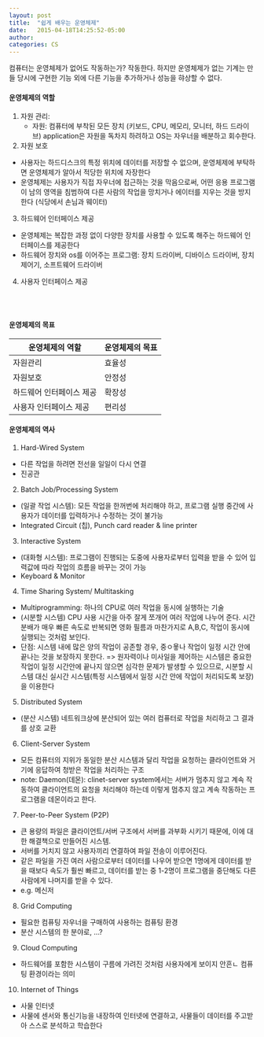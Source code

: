 ```yaml
---
layout: post
title:  "쉽게 배우는 운영체제"
date:   2015-04-18T14:25:52-05:00
author:
categories: CS
---
```



컴퓨터는 운영체제가 없어도 작동하는가?
작동한다. 하지만 운영체제가 없는 기계는 만들 당시에 구현한 기능 외에 다른 기능을 추가하거나 성능을 햐상할 수 없다.

#### 운영체제의 역할
1. 자원 관리:<br>
    - 자원: 컴퓨터에 부착된 모든 장치 (키보드, CPU, 메모리, 모니터, 하드 드라이브)
   application은 자원을 독차지 하려하고 OS는 자우너을 배분하고 회수한다.
2. 자원 보호 
- 사용자는 하드디스크의 특정 위치에 데이터를 저장할 수 없으며, 운영체제에 부탁하면 운영체제가 알아서 적당한 위치에 자장한다
- 운영체제는 사용자가 직접 자우너에 접근하는 것을 막음으로써, 어떤 응용 프로그램이 남의 영역을 침범하여 다른 사람의 작업을 망치거나 에이터를 지우는 것을 방지한다
  (식당에서 손님과 웨이터)
3. 하드웨어 인터페이스 제공
  - 운영체제는 복잡한 과정 없이 다양한 장치를 사용할 수 있도록 해주는 하드웨어 인터페이스를 제공한다 
  - 하드웨어 장치와 os를 이어주는 프로그램: 장치 드라이버, 디바이스 드라이버, 장치 제어기, 소프트웨어 드라이버
4. 사용자 인터페이스 제공

<br></br>

#### 운영체제의 목표

| 운영체제의 역할 | 운영체제의 목표 |
|----------|----------|
| 자원관리     | 효율성      |
| 자원보호     | 안정성      |
|하드웨어 인터페이스 제공| 확장성|
|사용자 인터페이스 제공|편리성|

#### 운영체제의 역사 
1. Hard-Wired System
- 다른 작업을 하려면 전선을 일일이 다시 연결 
- 진공관 

2. Batch Job/Processing System
- (일괄 작업 시스템): 모든 작업을 한꺼번에 처리해야 하고, 프로그램 실행 중간에 사용자가 데이터를 입력하거나 수정하는 것이 불가능
- Integrated Circuit (칩), Punch card reader & line printer 
   
3. Interactive System
- (대화형 시스템): 프로그램이 진행되는 도중에 사용자로부터 입력을 받을 수 있어 입력값에 따라 작업의 흐름을 바꾸는 것이 가능
- Keyboard & Monitor 

4. Time Sharing System/ Multitasking
- Multiprogramming: 하나의 CPU로 여러 작업을 동시에 실행하는 기술
- (시분할 시스템) CPU 사용 시간을 아주 잘게 쪼개어 여러 작업에 나누어 준다. 시간 분배가 매우 빠른 속도로 반복되면 영화 필름과 마찬가지로 A,B,C, 작업이 동시에 실행되는 것처럼 보인다. 
-  단점: 시스템 내에 많은 양의 작업이 공존할 경우, 중ㅇ욯나 작업이 일정 시간 안에 끝나는 것을 보장하지 못한다. 
    => 원자력이나 미사일을 제어하는 시스템은 중요한 작업이 일정 시간안에 끝나지 않으면 심각한 문제가 발생할 수 있으므로, 시분할 시스템 대신 실시간 시스템(특정 시스템에서 일정 시간 안에 작업이 처리되도록 보장)을 이용한다 

5. Distributed System
- (분산 시스템) 네트워크상에 분산되어 있는 여러 컴퓨터로 작업을 처리하고 그 결과를 상호 교환

6. Client-Server System
- 모든 컴퓨터의 지위가 동일한 분산 시스템과 달리 작업을 요청하는 클라이언트와 거기에 응답하여 청받은 작업을 처리하는 구조 
- note: Daemon(데몬): clinet-server system에서는 서버가 멈추지 않고 계속 작동하여 클라이언트의 요청을 처리해야 하는데 이렇게 멈추지 않고 계속 작동하는 프로그램을 데몬이라고 한다. 

7. Peer-to-Peer System (P2P)
- 큰 용량의 파일은 클라이언트/서버 구조에서 서버를 과부화 시키기 때문에, 이에 대한 해결책으로 만들어진 시스템.
- 서버를 거치지 않고 사용자끼리 연결하여 파일 전송이 이루어진다.
- 같은 파일을 가진 여러 사람으로부터 데이터를 나우어 받으면 1명에게 데이터를 받을 때보다 속도가 훨씬 빠르고, 데이터를 받는 중 1-2명이 프로그램을 중단해도 다른 사람에게 나머지를 받을 수 있다. 
- e.g. 메신저

8. Grid Computing 
- 필요한 컴퓨팅 자우너을 구매하여 사용하는 컴퓨팅 환경
- 분산 시스템의 한 분야로, ...? 

9. Cloud Computing 
- 하드웨어를 포함한 시스템이 구름에 가려진 것처럼 사용자에게 보이지 안흔ㄴ 컴퓨팅 환경이라는 의미

10. Internet of Things
- 사물 인터넷 
- 사물에 센서와 통신기능을 내장하여 인터넷에 연결하고, 사물들이 데이터를 주고받아 스스로 분석하고 학습한다
